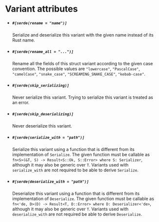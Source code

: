 # Variant attributes

- ##### `#[serde(rename = "name")]`

  Serialize and deserialize this variant with the given name instead of its Rust
  name.

- ##### `#[serde(rename_all = "...")]`

  Rename all the fields of this struct variant according to the given case
  convention. The possible values are `"lowercase"`, `"PascalCase"`,
  `"camelCase"`, `"snake_case"`, `"SCREAMING_SNAKE_CASE"`, `"kebab-case"`.

- ##### `#[serde(skip_serializing)]`

  Never serialize this variant. Trying to serialize this variant is treated as
  an error.

- ##### `#[serde(skip_deserializing)]`

  Never deserialize this variant.

- ##### `#[serde(serialize_with = "path")]`

  Serialize this variant using a function that is different from its
  implementation of `Serialize`. The given function must be callable as
  `fn<S>(&T, S) -> Result<S::Ok, S::Error> where S: Serializer`, although it
  may also be generic over `T`. Variants used with `serialize_with` are not
  required to be able to derive `Serialize`.

- ##### `#[serde(deserialize_with = "path")]`

  Deserialize this variant using a function that is different from its
  implementation of `Deserialize`. The given function must be callable as
  `fn<'de, D>(D) -> Result<T, D::Error> where D: Deserializer<'de>`, although it
  may also be generic over `T`. Variants used with `deserialize_with` are not
  required be able to derive `Deserialize`.
